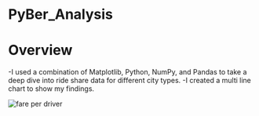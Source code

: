 # PyBer_Analysis

# Overview
-I used a combination of Matplotlib, Python, NumPy, and Pandas to take a deep dive into ride share data for different city types.
-I created a multi line chart to show my findings.
  

![fare per driver](https://user-images.githubusercontent.com/112291075/195759171-f3fa7c9c-2bae-4312-9c86-1d0cef0c7b21.PNG)
